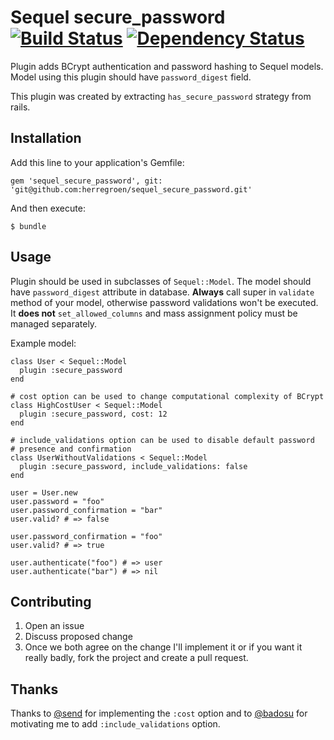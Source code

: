 # Sequel secure_password [![Build Status](https://secure.travis-ci.org/mlen/sequel_secure_password.png)](http://travis-ci.org/mlen/sequel_secure_password) [![Dependency Status](https://gemnasium.com/mlen/sequel_secure_password.png)](https://gemnasium.com/mlen/sequel_secure_password)

Plugin adds BCrypt authentication and password hashing to Sequel models.
Model using this plugin should have `password_digest` field.

This plugin was created by extracting `has_secure_password` strategy from rails.

## Installation

Add this line to your application's Gemfile:

    gem 'sequel_secure_password', git: 'git@github.com:herregroen/sequel_secure_password.git'

And then execute:

    $ bundle

## Usage

Plugin should be used in subclasses of `Sequel::Model`. The model should have
`password_digest` attribute in database.
__Always__ call super in `validate` method of your model, otherwise password
validations won't be executed.
It __does not__ `set_allowed_columns` and mass assignment policy must be managed
separately.

Example model:

    class User < Sequel::Model
      plugin :secure_password
    end

    # cost option can be used to change computational complexity of BCrypt
    class HighCostUser < Sequel::Model
      plugin :secure_password, cost: 12
    end

    # include_validations option can be used to disable default password
    # presence and confirmation
    class UserWithoutValidations < Sequel::Model
      plugin :secure_password, include_validations: false
    end

    user = User.new
    user.password = "foo"
    user.password_confirmation = "bar"
    user.valid? # => false

    user.password_confirmation = "foo"
    user.valid? # => true

    user.authenticate("foo") # => user
    user.authenticate("bar") # => nil

## Contributing

1. Open an issue
2. Discuss proposed change
3. Once we both agree on the change I'll implement it or if you want it really
   badly, fork the project and create a pull request.

## Thanks

Thanks to [@send](https://github.com/send) for implementing the `:cost` option
and to [@badosu](https://github.com/badosu) for motivating me to add
`:include_validations` option.
